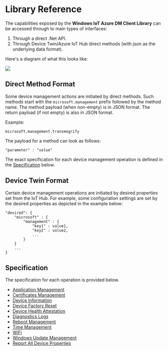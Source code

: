 # Library Reference

The capabilities exposed by the **Windows IoT Azure DM Client Library** can be accessed through to main types of interfaces:
1. Through a direct .Net API.
2. Through Device Twin/Azure IoT Hub direct methods (with json as the underlying data format).

Here's a diagram of what this looks like:

<img src="dm-architecture-application-library.png"/>

## Direct Method Format

Some device management actions are initiated by direct methods. Such methods start with the `microsoft.management` prefix followed by the method name. The method payload (when non-empty) is in JSON format. The return payload (if not empty) is also in JSON format.

Example:

```
microsoft.management.transmogrify
```

The payload for a method can look as follows:
```
"parameter" : "value"
```

The exact specification for each device management operation is defined in the [Specification](#specification) below.

## Device Twin Format

Certain device management operations are initiated by desired properties set from the IoT Hub. For example, some configuration settings are set by the desired properties as depicted in the example below:

```
"desired": {
    "microsoft" : { 
        "management" : {
            "key1" : value1,
            "key2" : value2,
            ...
        }
    }
    ...
}
```

## Specification

The specification for each operation is provided below.

- [Application Management](application-management.md)
- [Certificates Management](certificate-management.md)
- [Device Information](device-info.md)
- [Device Factory Reset](device-factory-reset.md)
- [Device Health Attestation](device-health-attestation.md)
- [Diagnostics Logs](diagnostic-logs-management.md)
- [Reboot Management](reboot-management.md)
- [Time Management](time-management.md)
- [WiFi](wifi-management.md)
- [Windows Update Management](windows-update-management.md)
- [Report All Device Properties](report-all-device-properties.md)
